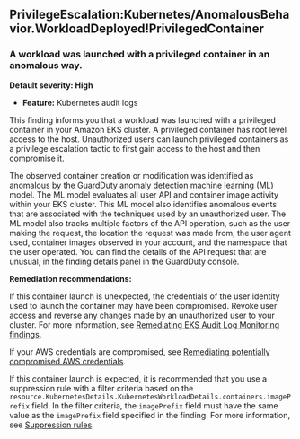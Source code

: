 PrivilegeEscalation:Kubernetes/AnomalousBehavior.WorkloadDeployed!PrivilegedContainer
-------------------------------------------------------------------------------------


### A workload was launched with a privileged container in an anomalous way.


**Default severity: High**


 * **Feature:** Kubernetes audit logs

This finding informs you that a workload was launched with a privileged container in your Amazon EKS cluster. A privileged container has root level access to the host. Unauthorized users can launch privileged containers as a privilege escalation tactic to first gain access to the host and then compromise it.


The observed container creation or modification was identified as anomalous by the GuardDuty anomaly detection machine learning (ML) model. The ML model evaluates all user API and container image activity within your EKS cluster. This ML model also identifies anomalous events that are associated with the techniques used by an unauthorized user. The ML model also tracks multiple factors of the API operation, such as the user making the request, the location the request was made from, the user agent used, container images observed in your account, and the namespace that the user operated. You can find the details of the API request that are unusual, in the finding details panel in the GuardDuty console.


**Remediation recommendations:**


If this container launch is unexpected, the credentials of the user identity used to launch the container may have been compromised. Revoke user access and reverse any changes made by an unauthorized user to your cluster. For more information, see [Remediating EKS Audit Log Monitoring findings](https://docs.aws.amazon.com/guardduty/latest/ug/guardduty-remediate-kubernetes.html).


If your AWS credentials are compromised, see [Remediating potentially compromised AWS credentials](https://docs.aws.amazon.com/guardduty/latest/ug/compromised-creds.html).


If this container launch is expected, it is recommended that you use a suppression rule with a filter criteria based on the `resource.KubernetesDetails.KubernetesWorkloadDetails.containers.imagePrefix` field. In the filter criteria, the `imagePrefix` field must have the same value as the `imagePrefix` field specified in the finding. For more information, see [Suppression rules](https://docs.aws.amazon.com/guardduty/latest/ug/findings_suppression-rule.html).

